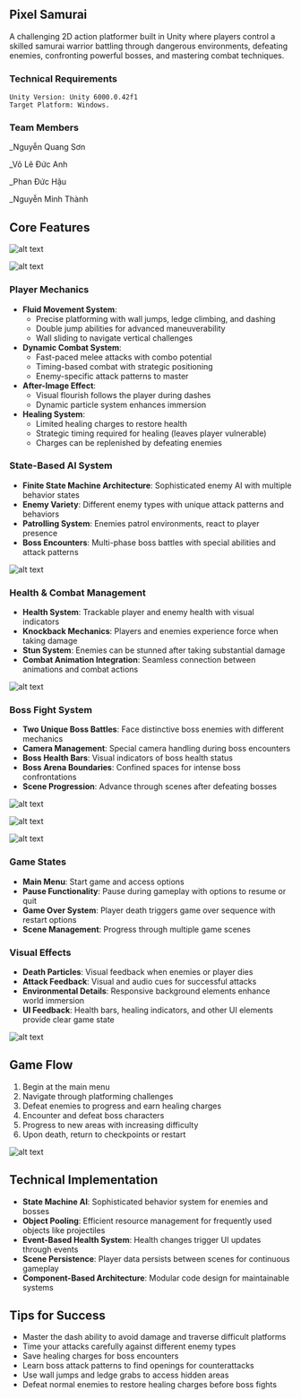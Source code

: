 ## Pixel Samurai
A challenging 2D action platformer built in Unity where players control a skilled samurai warrior battling through dangerous environments, defeating enemies, confronting powerful bosses, and mastering combat techniques.

### Technical Requirements
    Unity Version: Unity 6000.0.42f1
    Target Platform: Windows.

### Team Members
  _Nguyễn Quang Sơn
  
  _Võ Lê Đức Anh
  
  _Phan Đức Hậu
  
  _Nguyễn Minh Thành

## Core Features

![alt text](Imgs/image.png)

![alt text](Imgs/image-1.png)

### Player Mechanics
- **Fluid Movement System**: 
  - Precise platforming with wall jumps, ledge climbing, and dashing
  - Double jump abilities for advanced maneuverability
  - Wall sliding to navigate vertical challenges
- **Dynamic Combat System**: 
  - Fast-paced melee attacks with combo potential
  - Timing-based combat with strategic positioning
  - Enemy-specific attack patterns to master
- **After-Image Effect**: 
  - Visual flourish follows the player during dashes
  - Dynamic particle system enhances immersion
- **Healing System**:
  - Limited healing charges to restore health
  - Strategic timing required for healing (leaves player vulnerable)
  - Charges can be replenished by defeating enemies

### State-Based AI System
- **Finite State Machine Architecture**: Sophisticated enemy AI with multiple behavior states
- **Enemy Variety**: Different enemy types with unique attack patterns and behaviors
- **Patrolling System**: Enemies patrol environments, react to player presence
- **Boss Encounters**: Multi-phase boss battles with special abilities and attack patterns

![alt text](Imgs/image-2.png)

### Health & Combat Management
- **Health System**: Trackable player and enemy health with visual indicators
- **Knockback Mechanics**: Players and enemies experience force when taking damage
- **Stun System**: Enemies can be stunned after taking substantial damage
- **Combat Animation Integration**: Seamless connection between animations and combat actions

![alt text](Imgs/image-6.png)

### Boss Fight System
- **Two Unique Boss Battles**: Face distinctive boss enemies with different mechanics
- **Camera Management**: Special camera handling during boss encounters
- **Boss Health Bars**: Visual indicators of boss health status
- **Boss Arena Boundaries**: Confined spaces for intense boss confrontations
- **Scene Progression**: Advance through scenes after defeating bosses

![alt text](Imgs/image-5.png)

![alt text](Imgs/image-4.png)

![alt text](Imgs/image-7.png)

### Game States
- **Main Menu**: Start game and access options
- **Pause Functionality**: Pause during gameplay with options to resume or quit
- **Game Over System**: Player death triggers game over sequence with restart options
- **Scene Management**: Progress through multiple game scenes

### Visual Effects
- **Death Particles**: Visual feedback when enemies or player dies
- **Attack Feedback**: Visual and audio cues for successful attacks
- **Environmental Details**: Responsive background elements enhance world immersion
- **UI Feedback**: Health bars, healing indicators, and other UI elements provide clear game state

![alt text](Imgs/image-8.png)

## Game Flow
1. Begin at the main menu
2. Navigate through platforming challenges
3. Defeat enemies to progress and earn healing charges
4. Encounter and defeat boss characters
5. Progress to new areas with increasing difficulty
6. Upon death, return to checkpoints or restart

![alt text](Imgs/image-3.png)

## Technical Implementation
- **State Machine AI**: Sophisticated behavior system for enemies and bosses
- **Object Pooling**: Efficient resource management for frequently used objects like projectiles
- **Event-Based Health System**: Health changes trigger UI updates through events
- **Scene Persistence**: Player data persists between scenes for continuous gameplay
- **Component-Based Architecture**: Modular code design for maintainable systems

## Tips for Success
- Master the dash ability to avoid damage and traverse difficult platforms
- Time your attacks carefully against different enemy types
- Save healing charges for boss encounters
- Learn boss attack patterns to find openings for counterattacks
- Use wall jumps and ledge grabs to access hidden areas
- Defeat normal enemies to restore healing charges before boss fights
